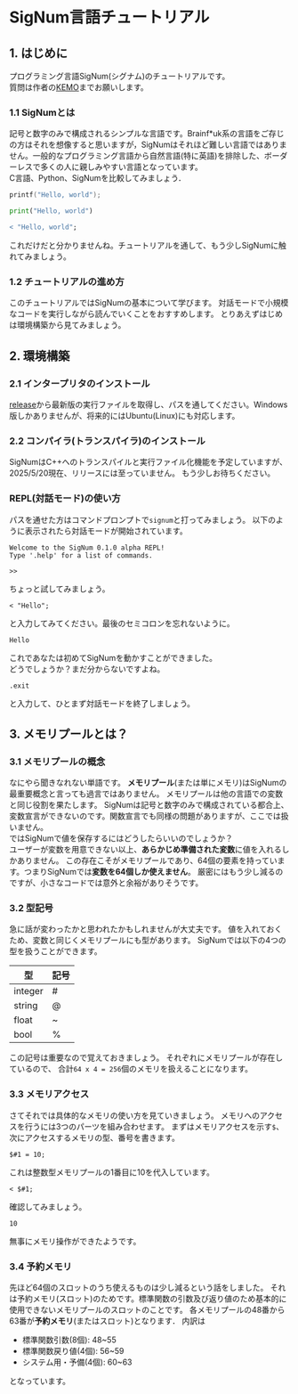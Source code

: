 # SigNum言語チュートリアル

## 1. はじめに
プログラミング言語SigNum(シグナム)のチュートリアルです。  
質問は作者の[KEMO](https://x.com/MEFO1310)までお願いします。

### 1.1 SigNumとは
記号と数字のみで構成されるシンプルな言語です。Brainf*uk系の言語をご存じの方はそれを想像すると思いますが，SigNumはそれほど難しい言語ではありません。一般的なプログラミング言語から自然言語(特に英語)を排除した、ボーダーレスで多くの人に親しみやすい言語となっています。  
C言語、Python、SigNumを比較してみましょう．
```c
printf("Hello, world");
```
```python
print("Hello, world")
```
```r
< "Hello, world";
```
これだけだと分かりませんね。チュートリアルを通して、もう少しSigNumに触れてみましょう。
### 1.2 チュートリアルの進め方
このチュートリアルではSigNumの基本について学びます。
対話モードで小規模なコードを実行しながら読んでいくことをおすすめします。
とりあえずはじめは環境構築から見てみましょう。

## 2. 環境構築
### 2.1 インタープリタのインストール
[release](https://github.com/K16858/Signum/releases/tag/0.1.0-alpha)から最新版の実行ファイルを取得し、パスを通してください。Windows版しかありませんが、将来的にはUbuntu(Linux)にも対応します。

### 2.2 コンパイラ(トランスパイラ)のインストール
SigNumはC++へのトランスパイルと実行ファイル化機能を予定していますが、2025/5/20現在、リリースには至っていません。
もう少しお待ちください。

### REPL(対話モード)の使い方
パスを通せた方はコマンドプロンプトで`signum`と打ってみましょう。
以下のように表示されたら対話モードが開始されています。
```
Welcome to the SigNum 0.1.0 alpha REPL!
Type '.help' for a list of commands.

>>
```
ちょっと試してみましょう。
```
< "Hello";
```
と入力してみてください。最後のセミコロンを忘れないように。
```
Hello
```
これであなたは初めてSigNumを動かすことができました。  
どうでしょうか？まだ分からないですよね。
```
.exit
```
と入力して、ひとまず対話モードを終了しましょう。

## 3. メモリプールとは？
### 3.1 メモリプールの概念
なにやら聞きなれない単語です。
**メモリプール**(または単にメモリ)はSigNumの最重要概念と言っても過言ではありません。
メモリプールは他の言語での変数と同じ役割を果たします。
SigNumは記号と数字のみで構成されている都合上、変数宣言ができないのです。関数宣言でも同様の問題がありますが、ここでは扱いません。  
ではSigNumで値を保存するにはどうしたらいいのでしょうか？  
ユーザーが変数を用意できない以上、**あらかじめ準備された変数**に値を入れるしかありません。
この存在こそがメモリプールであり、64個の要素を持っています。つまりSigNumでは**変数を64個しか使えません**。
厳密にはもう少し減るのですが、小さなコードでは意外と余裕がありそうです。

### 3.2 型記号
急に話が変わったかと思われたかもしれませんが大丈夫です。
値を入れておくため、変数と同じくメモリプールにも型があります。
SigNumでは以下の4つの型を扱うことができます。

| 型      | 記号  |
|---------|------|
| integer |  #   |
| string  |  @   |
| float   |  ~   |
| bool    |  %   |

この記号は重要なので覚えておきましょう。
それぞれにメモリプールが存在しているので、
合計`64 x 4 = 256`個のメモリを扱えることになります。

### 3.3 メモリアクセス
さてそれでは具体的なメモリの使い方を見ていきましょう。
メモリへのアクセスを行うには3つのパーツを組み合わせます。
まずはメモリアクセスを示す`$`、
次にアクセスするメモリの型、番号を書きます。
```
$#1 = 10;
```
これは整数型メモリプールの1番目に10を代入しています。  
```
< $#1;
```
確認してみましょう。
```
10
```
無事にメモリ操作ができたようです。

### 3.4 予約メモリ
先ほど64個のスロットのうち使えるものは少し減るという話をしました。
それは予約メモリ(スロット)のためです。標準関数の引数及び返り値のため基本的に使用できないメモリプールのスロットのことです。
各メモリプールの48番から63番が**予約メモリ**(またはスロット)となります．
内訳は

- 標準関数引数(8個): 48~55
- 標準関数戻り値(4個): 56~59
- システム用・予備(4個): 60~63

となっています。
